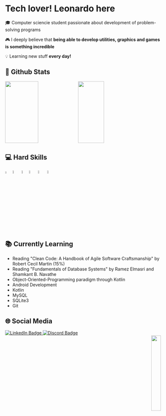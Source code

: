 # Tech lover! Leonardo here

🎓 Computer sciencie student passionate about development of problem-solving programs

🎮 I deeply believe that **being able to develop utilities, graphics and games is something incredible**

💡 Learning new stuff **every day!**

## 👾 Github Stats

<div align="left">
    <img width="46%" height="200px" src="https://github-readme-stats.vercel.app/api?username=leonardocassauara&show_icons=true&theme=dark">
    <img width="41%" height="200px" src="https://github-readme-stats.vercel.app/api/top-langs/?username=leonardocassauara&layout=compact&theme=dark">
</div>

## 💻 Hard Skills

<div>
  <img src="https://i.imgur.com/42Bc5i3.png" width="4%" height="4%">
  <img src="https://camo.githubusercontent.com/dd8b0601cdfefe534a6a26f4c29c7f8a5fcfc315002655f519c73121f7bad8bc/68747470733a2f2f63646e2e6a7364656c6976722e6e65742f67682f64657669636f6e732f64657669636f6e2f69636f6e732f707974686f6e2f707974686f6e2d6f726967696e616c2e737667" width="5%" height="5%">
  <img src="https://i.imgur.com/7ruJ9iO.png" width="4%" height="5%">
  <img src="https://i.imgur.com/lnd7KNi.png" width="5%" height="5%">
  <img src="https://i.imgur.com/nV6ITvP.png" width="5%" height="5%">
  <img src="https://i.imgur.com/Gli0n7I.png" width="5%" height="5%">
</div>

## 📚 Currently Learning

  * Reading "Clean Code: A Handbook of Agile Software Craftsmanship" by Robert Cecil Martin (15%)
  * Reading "Fundamentals of Database Systems" by Ramez Elmasri and Shamkant B. Navathe
  * Object-Oriented-Programming paradigm through Kotlin
  * Android Development
  * Kotlin
  * MySQL
  * SQLite3
  * Git

## 🌐 Social Media
<div>
    <div align="rigth">
        <div id="badges">
          <a href="https://www.linkedin.com/in/leonardo-cassauara-maia-b6228b214">
            <img src="https://img.shields.io/badge/LinkedIn-blue?style=for-the-badge&logo=linkedin&logoColor=white" alt="LinkedIn Badge"/>
            <a href="https://discord.com/users/237307535709831169">
            <img src="https://img.shields.io/badge/Discord-5865F2?style=for-the-badge&logo=discord&logoColor=white" alt="Discord Badge"/>
          </a>
     <div align="right">
        <img width="25%" src="https://i.imgur.com/Rk5AiUp.png">
</div>
